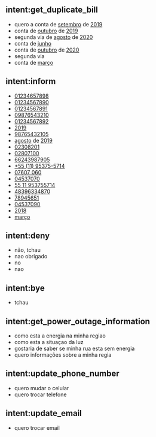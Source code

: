 ## intent:get_duplicate_bill
- quero a conta de [setembro](month) de [2019](year)
- conta de [outubro](month) de [2019](year)
- segunda via de [agosto](month) de [2020](year)
- conta de [junho](month)
- conta de [outubro](month) de [2020](year)
- segunda via
- conta de [março](month)

## intent:inform
- [01234657898](cpf)
- [01234567890](cpf)
- [01234567891](cpf)
- [09876543210](cpf)
- [01234567892](cpf)
- [2019](year)
- [98765432105](cpf)
- [agosto](month) de [2019](year)
- [02308201](cep)
- [02807100](cep)
- [66243987905](cpf)
- [+55 \(11\) 95375-5714](phone_number)
- [07607 060](cep)
- [04537070](cep)
- [55 11 953755714](phone_number)
- [48396334870](cpf)
- [78945651](cep)
- [04537090](cep)
- [2018](year)
- [março](month)

## intent:deny
- não, tchau
- nao obrigado
- no
- nao

## intent:bye
- tchau

## intent:get_power_outage_information
- como esta a energia na minha regiao
- como esta a situaçao da luz
- gostaria de saber se minha rua esta sem energia
- quero informações sobre a minha regia

## intent:update_phone_number
- quero mudar o celular
- quero trocar telefone

## intent:update_email
- quero trocar email
